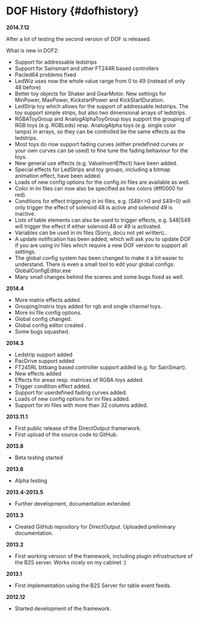 ﻿DOF History  {#dofhistory}
========

__2014.7.12__

After a lot of testing the second version of DOF is released.

What is new in DOF2:
- Support for addressable ledstrips 
- Support for Sainsmart and other FT244R based controllers 
- Pacled64 problems fixed 
- LedWiz uses now the whole value range from 0 to 49 (instead of only 48 before)
- Better toy objects for Shaker and GearMotor. New settings for MinPower, MaxPower, KickstartPower and KickStartDuration.
- LedStrip toy which allows for the support of addressable ledstrips. The toy support simple strips, but also two dimensional arrays of ledstrips. 
- RGBAToyGroup and AnalogAlphaToyGroup toys support the grouping of RGB toys (e.g. RGBLeds) resp. AnalogAlpha toys (e.g. single color lamps) in arrays, so they can be controlled be the same effects as the ledstrips.
- Most toys do now support fading curves (either predefined curves or your own curves can be used) to fine tune the fading behaviour for the toys.
- New general use effects (e.g. ValueInvertEffect) have been added.
- Special effects for LedStrips and toy groups, including a bitmap animation effect, have been added.
- Loads of new config options for the config ini files are available as well.
- Color in ini files can now also be specified as hex colors (#ff0000 for red).
- Conditions for effect triggering in ini files, e.g. (S48<>0 and S49=0) will only trigger the effect of solenoid 48 is active and solenoid 49 is inactive.
- Lists of table elements can also be used to trigger effects, e.g. S48|S49 will trigger the effect if either solenoid 48 or 49 is activated.
- Variables can be used in ini files (Sorry, docu not yet written)..
- A update notification has been added, which will ask you to update DOF if you are using ini files which require a new DOF version to support all settings.
- The global config system has been changed to make it a bit easier to understand. There is even a small tool to edit your global configs: GlobalConfigEditor.exe
- Many small changes behind the scenes and some bugs fixed as well.


__2014.4__

- More matrix effects added.
- Grouping/matrix toys added for rgb and single channel toys.
- More ini file config options.
- Global config changed.
- Global config editor created .
- Some bugs squashed.

__2014.3__

- Ledstrip support added
- PacDrive support added
- FT245RL bitbang based controller support added (e.g. for SainSmart).
- New effects added
- Effects for areas resp. matrices of RGBA toys added.
- Trigger condition effect added.
- Support for userdefined fading curves added. 
- Loads of new config options for ini files added.
- Support for ini files with more than 32 columns added.

__2013.11.1__

- First public release of the DirectOutput framerwork.
- First upload of the source code to GitHub.

__2013.8__

- Beta testing started

__2013.6__

- Alpha testing

__2013.4-2013.5__

- Further development, documentation extended

__2013.3__

- Created GitHub repository for DirectOutput. Uploaded preliminary documentation.

__2013.2__

- First working version of the framework, including plugin infrustructure of the B2S server. Works nicely on my cabinet :)

__2013.1__

- First implementation using the B2S Server for table event feeds.

__2012.12__

- Started development of the framework.



